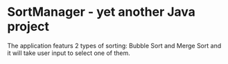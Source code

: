 # SortManager - yet another Java project
The application featurs 2 types of sorting: Bubble Sort and Merge Sort and it will take user input to select one of them.

